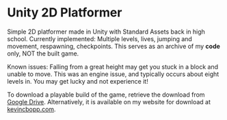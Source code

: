 # Unity 2D Platformer
Simple 2D platformer made in Unity with Standard Assets back in high school. Currently implemented: Multiple levels, lives, jumping and movement, respawning, checkpoints. This serves as an archive of my **code** only, NOT the built game.

Known issues: Falling from a great height may get you stuck in a block and unable to move. This was an engine issue, and typically occurs about eight levels in. You may get lucky and not experience it!

To download a playable build of the game, retrieve the download from [Google Drive](https://drive.google.com/file/d/1XoWaS_d1jJbBHetWpxYe-ngrRv9cvWdv/view?usp=sharing). Alternatively, it is available on my website for download at [kevincbopp.com](https://www.kevincbopp.com).
